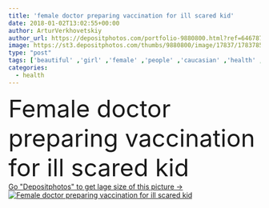 ```yaml
---
title: 'female doctor preparing vaccination for ill scared kid'
date: 2018-01-02T13:02:55+00:00
author: ArturVerkhovetskiy
author_url: https://depositphotos.com/portfolio-9880800.html?ref=64678756
image: https://st3.depositphotos.com/thumbs/9880800/image/17837/178378538/api_thumb_450.jpg?forcejpeg=true
type: "post"
tags: ['beautiful' ,'girl' ,'female' ,'people' ,'caucasian' ,'health' ,'child' ,'medicine' ,'healthcare' ,'illness' ,'medical' ,'kid' ,'adorable' ,'doctor' ,'hospital' ,'injection' ,'nurse' ,'woman' ,'working' ,'patient' ,'occupation' ,'work' ,'disease' ,'preschooler' ,'indoors' ,'profession' ,'attractive' ,'ill' ,'syringe' ,'sick' ,'scared' ,'preparing' ,'sickness' ,'Medicare' ,'vaccination' ,'pediatrician' ,'pediatrist' ,'diseased' ,'selective focus' ]
categories: 
  - health
---
```

<div aling="center">
            <font size="60"> Female doctor preparing vaccination for ill scared kid</font>   
</div>
<div>
    <a href='https://st3.depositphotos.com/thumbs/9880800/image/17837/178378538/api_thumb_450.jpg?forcejpeg=true?ref=64678756' target=_blank > Go "Depositphotos" to get lage size of this picture ->
        <img href='https://st3.depositphotos.com/thumbs/9880800/image/17837/178378538/api_thumb_450.jpg?forcejpeg=true?ref=64678756' src='https://st3.depositphotos.com/9880800/17837/i/950/depositphotos_178378538-stock-photo-female-doctor-preparing-vaccination-ill.jpg?forcejpeg=true' alt='Female doctor preparing vaccination for ill scared kid' >
    </a>
</div>
